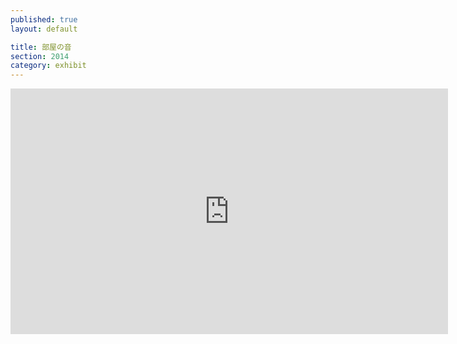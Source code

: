 ```yaml
---
published: true
layout: default

title: 部屋の音
section: 2014
category: exhibit
---
```


<iframe src="https://player.vimeo.com/video/105604020?color=ffffff&portrait=0" width="700" height="393" frameborder="0" webkitallowfullscreen mozallowfullscreen allowfullscreen></iframe>
